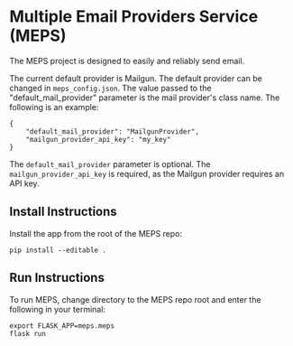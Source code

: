 # Multiple Email Providers Service (MEPS)

The MEPS project is designed to easily and reliably send email.

The current default provider is Mailgun. The default provider can be changed in
`meps_config.json`. The value passed to the "default_mail_provider" parameter is
the mail provider's class name. The following is an example:


```
{
    "default_mail_provider": "MailgunProvider",
    "mailgun_provider_api_key": "my_key"
}

```

The `default_mail_provider` parameter is optional. The
`mailgun_provider_api_key` is required, as the Mailgun provider requires an API
key.

## Install Instructions

Install the app from the root of the MEPS repo:

`pip install --editable .`

## Run Instructions

To run MEPS, change directory to the MEPS repo root and enter the following in
your terminal:

```
export FLASK_APP=meps.meps
flask run
```
